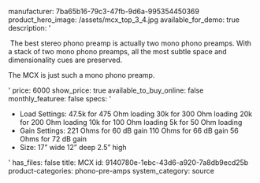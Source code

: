 manufacturer: 7ba65b16-79c3-47fb-9d6a-995354450369
product_hero_image: /assets/mcx_top_3_4.jpg
available_for_demo: true
description: '<p>&nbsp;The best stereo phono preamp is actually two mono phono preamps. With<br>a stack of two mono phono preamps, all the most subtle space and dimensionality cues are preserved.</p><p>The&nbsp;MCX&nbsp;is just such a mono phono preamp.</p>'
price: 6000
show_price: true
available_to_buy_online: false
monthly_featuree: false
specs: '<ul><li>Load Settings: 47.5k for 475 Ohm loading 30k for 300 Ohm loading&nbsp;20k for 200 Ohm loading&nbsp;10k for 100 Ohm loading 5k for 50 Ohm loading<br></li><li>Gain Settings: 221 Ohms for 60 dB gain 110 Ohms for 66 dB gain 56 Ohms for 72 dB gain<br></li><li>Size: 17” wide 12” deep 2.5” high<br></li></ul>'
has_files: false
title: MCX
id: 9140780e-1ebc-43d6-a920-7a8db9ecd25b
product-categories: phono-pre-amps
system_category: source
